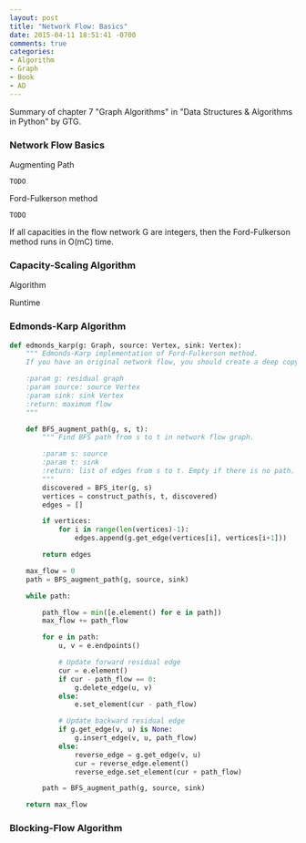 ```yaml
---
layout: post
title: "Network Flow: Basics"
date: 2015-04-11 18:51:41 -0700
comments: true
categories: 
- Algorithm
- Graph
- Book
- AD
---
```


Summary of chapter 7 "Graph Algorithms" in "Data Structures & Algorithms in Python" by GTG.

<!--more-->

### Network Flow Basics

Augmenting Path

``` plain Augment pseudocode
TODO
```

Ford-Fulkerson method

``` plain Ford-Fulkerson pseudocode
TODO
```

If all capacities in the flow network G are integers, then the Ford-Fulkerson method runs in O(mC) time.

### Capacity-Scaling Algorithm

Algorithm

Runtime

### Edmonds-Karp Algorithm

``` python Edmonds-Karp variant of Ford-Fulkerson method
def edmonds_karp(g: Graph, source: Vertex, sink: Vertex):
    """ Edmonds-Karp implementation of Ford-Fulkerson method.
    If you have an original network flow, you should create a deep copy of it AND retrieve the right source/sink vertcies.

    :param g: residual graph
    :param source: source Vertex
    :param sink: sink Vertex
    :return: maximum flow
    """

    def BFS_augment_path(g, s, t):
        """ Find BFS path from s to t in network flow graph.

        :param s: source
        :param t: sink
        :return: list of edges from s to t. Empty if there is no path.
        """
        discovered = BFS_iter(g, s)
        vertices = construct_path(s, t, discovered)
        edges = []

        if vertices:
            for i in range(len(vertices)-1):
                edges.append(g.get_edge(vertices[i], vertices[i+1]))

        return edges

    max_flow = 0
    path = BFS_augment_path(g, source, sink)

    while path:

        path_flow = min([e.element() for e in path])
        max_flow += path_flow

        for e in path:
            u, v = e.endpoints()

            # Update forward residual edge
            cur = e.element()
            if cur - path_flow == 0:
                g.delete_edge(u, v)
            else:
                e.set_element(cur - path_flow)

            # Update backward residual edge
            if g.get_edge(v, u) is None:
                g.insert_edge(v, u, path_flow)
            else:
                reverse_edge = g.get_edge(v, u)
                cur = reverse_edge.element()
                reverse_edge.set_element(cur + path_flow)

        path = BFS_augment_path(g, source, sink)

    return max_flow
```

### Blocking-Flow Algorithm
